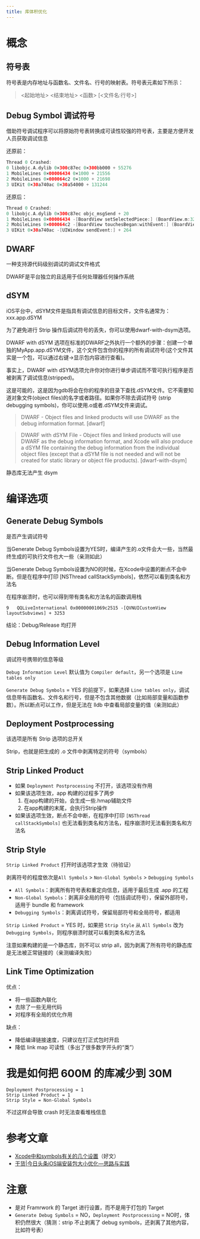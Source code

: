 ```yaml
---
title: 库体积优化
---
```


# 概念
## 符号表
符号表是内存地址与函数名、文件名、行号的映射表。符号表元素如下所示：

><起始地址> <结束地址> <函数> [<文件名:行号>]

## Debug Symbol 调试符号
借助符号调试程序可以将原始符号表转换成可读性较强的符号表，主要是方便开发人员获取调试信息

还原前：

```swift
Thread 0 Crashed:
0 libobjc.A.dylib 0×300c87ec 0×300bb000 + 55276
1 MobileLines 0×00006434 0×1000 + 21556
2 MobileLines 0×000064c2 0×1000 + 21698
3 UIKit 0×30a740ac 0×30a54000 + 131244
```

还原后：

```swift
Thread 0 Crashed:
0 libobjc.A.dylib 0×300c87ec objc_msgSend + 20
1 MobileLines 0×00006434 -[BoardView setSelectedPiece:] (BoardView.m:321)
2 MobileLines 0×000064c2 -[BoardView touchesBegan:withEvent:] (BoardView.m:349)
3 UIKit 0×30a740ac -[UIWindow sendEvent:] + 264
```

## DWARF
一种支持源代码级别调试的调试文件格式

DWARF是平台独立的且适用于任何处理器任何操作系统

## dSYM
iOS平台中，dSYM文件是指具有调试信息的目标文件，文件名通常为：xxx.app.dSYM

为了避免进行 Strip 操作后调试符号的丢失，你可以使用dwarf-with-dsym选项。

DWARF with dSYM 选项在标准的DWARF之外执行一个额外的步骤：创建一个单独的MyApp.app.dSYM文件，这个文件包含你的程序的所有调试符号(这个文件其实是一个包，可以通过右键->显示包内容进行查看)。

事实上，DWARF with dSYM选项允许你对你进行单步调试而不管可执行程序是否被剥离了调试信息(stripped)。

这是可能的，这是因为gdb将会在你的程序的目录下查找.dSYM文件。它不需要知道对象文件(object files)的名字或者路径。如果你不除去调试符号 (strip debugging symbols)，你可以使用.o或者.dSYM文件来调试。

>DWARF - Object files and linked products will use DWARF as the debug information format. [dwarf]

>DWARF with dSYM File - Object files and linked products will use DWARF as the debug information format, and Xcode will also produce a dSYM file containing the debug information from the individual object files (except that a dSYM file is not needed and will not be created for static library or object file products). [dwarf-with-dsym]

静态库无法产生 dsym

# 编译选项
## Generate Debug Symbols
是否产生调试符号

当Generate Debug Symbols设置为YES时，编译产生的.o文件会大一些，当然最终生成的可执行文件也大一些（亲测如此）

当Generate Debug Symbols设置为NO的时候，在Xcode中设置的断点不会中断。但是在程序中打印 [NSThread callStackSymbols]，依然可以看到类名和方法名

在程序崩溃时，也可以得到带有类名和方法名的函数调用栈

```objc
9   QQLiveInternational 0x00000001069c2515 -[QVNUICustomView layoutSubviews] + 3253
```

结论：Debug/Release 均打开

## Debug Information Level 
调试符号携带的信息等级

`Debug Information Level` 默认值为 `Compiler default`，另一个选项是 `Line tables only`

`Generate Debug Symbols` = YES 的前提下，如果选择 `Line tables only`，调试信息带有函数名、文件名和行号，但是不包含其他数据（比如局部变量和函数参数）。所以断点可以工作，但是无法在 lldb 中查看局部变量的值（亲测如此）

## Deployment Postprocessing
该选项是所有 Strip 选项的总开关

Strip，也就是把生成的 .o 文件中剥离特定的符号（symbols）


## Strip Linked Product 
+ 如果 `Deployment Postprocessing` 不打开，该选项没有作用
+ 如果该选项生效，app 构建的过程多了两步
    1. 在app构建的开始，会生成一些.hmap辅助文件
    2. 在app构建的末尾，会执行Strip操作
+ 如果该选项生效，断点不会中断，在程序中打印 `[NSThread callStackSymbols]` 也无法看到类名和方法名，程序崩溃时无法看到类名和方法名

## Strip Style
`Strip Linked Product` 打开时该选项才生效（待验证）

剥离符号的程度依次是`All Symbols` > `Non-Global Symbols` > `Debugging Symbols`
 
+ `All Symbols`：剥离所有符号表和重定向信息，适用于最后生成 .app 的工程
+ `Non-Global Symbols`：剥离非全局的符号（包括调试符号），保留外部符号，适用于 bundle 和 framework
+ `Debugging Symbols`：剥离调试符号，保留局部符号和全局符号，都适用

`Strip Linked Product` = YES 时，如果把 `Strip Style` 从 `All Symbols` 改为 `Debugging Symbols`，则程序崩溃时就可以看到类名和方法名

注意如果构建的是一个静态库，则不可以 strip all，因为剥离了所有符号的静态库是无法被正常链接的（亲测编译失败）

## Link Time Optimization
优点：

+ 将一些函数內联化 
+ 去除了一些无用代码 
+ 对程序有全局的优化作用

缺点：

+ 降低编译链接速度，只建议在打正式包时开启
+ 降低 link map 可读性（多出了很多数字开头的“类”）

# 我是如何把 600M 的库减少到 30M
```
Deployment Postprocessing = 1
Strip Linked Product = 1
Strip Style = Non-Global Symbols
```

不过这样会导致 crash 时无法查看堆栈信息

# 参考文章
+ [Xcode中和symbols有关的几个设置](https://www.jianshu.com/p/11710e7ab661)（好文）
+ [干货|今日头条iOS端安装包大小优化—思路与实践](https://techblog.toutiao.com/2018/06/04/gan-huo-jin-ri-tou-tiao-iosduan-an-zhuang-bao-da-xiao-you-hua-si-lu-yu-shi-jian/)

# 注意
+ 是对 Framrwork 的 Target 进行设置，而不是用于打包的 Target
+ `Generate Debug Symbols` = NO，`Deployment Postprocessing` = NO时，体积仍然很大（猜测：strip 不止剥离了 debug symbols，还剥离了其他内容，比如符号表）
